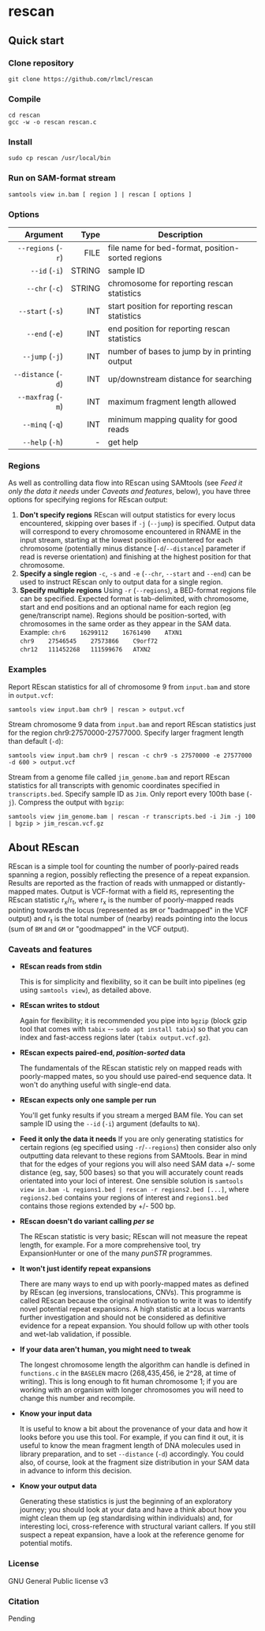# rescan

## Quick start
### Clone repository
```
git clone https://github.com/rlmcl/rescan
```

### Compile
```
cd rescan
gcc -w -o rescan rescan.c
```

### Install
```
sudo cp rescan /usr/local/bin
```

### Run on SAM-format stream
```
samtools view in.bam [ region ] | rescan [ options ] 
```

### Options
| Argument 				| Type	| Description										|
| --------------------:	| ----: | ------------------------------------------------- |
| `--regions` (`-r`)	| FILE  | file name for bed-format, position-sorted regions |
| `--id` (`-i`)			| STRING| sample ID 										|
| `--chr` (`-c`)		| STRING| chromosome for reporting rescan statistics 		|
| `--start` (`-s`)		| INT   | start position for reporting rescan statistics	|
| `--end` (`-e`)		| INT   | end position for reporting rescan statistics		|
| `--jump` (`-j`)		| INT   | number of bases to jump by in printing output 	|	
| `--distance` (`-d`)	| INT 	| up/downstream distance for searching 				|
| `--maxfrag` (`-m`)	| INT 	| maximum fragment length allowed 					|
| `--minq` (`-q`)		| INT 	| minimum mapping quality for good reads 			|
| `--help` (`-h`)		| -		| get help			 								|

### Regions
As well as controlling data flow into REscan using SAMtools (see *Feed it only the data it needs* under *Caveats and features*, below), you have three options for specifying regions for REscan output:
1. **Don't specify regions**
   REscan will output statistics for every locus encountered, skipping over bases if `-j` (`--jump`) is specified. Output data will correspond to every chromosome encountered in RNAME in the input stream, starting at the lowest position encountered for each chromosome (potentially minus distance \[`-d`/`--distance`\] parameter if read is reverse orientation) and finishing at the highest position for that chromosome.
2. **Specify a single region**
   `-c`, `-s` and `-e` (`--chr`, `--start` and `--end`) can be used to instruct REscan only to output data for a single region.
3. **Specify multiple regions**
   Using `-r` (`--regions`), a BED-format regions file can be specified. Expected format is tab-delimited, with chromosome, start and end positions and an optional name for each region (eg gene/transcript name). Regions should be position-sorted, with chromosomes in the same order as they appear in the SAM data. Example:
   `chr6	16299112	16761490	ATXN1`  
   `chr9	27546545	27573866	C9orf72`  
   `chr12	111452268	111599676	ATXN2`  

### Examples

Report REscan statistics for all of chromosome 9 from `input.bam` and store in `output.vcf`:
```
samtools view input.bam chr9 | rescan > output.vcf
```
Stream chromosome 9 data from `input.bam` and report REscan statistics just for the region chr9:27570000-27577000. Specify larger fragment length than default (`-d`):
```
samtools view input.bam chr9 | rescan -c chr9 -s 27570000 -e 27577000 -d 600 > output.vcf
```
Stream from a genome file called `jim_genome.bam` and report REscan statistics for all transcripts with genomic coordinates specified in `transcripts.bed`. Specify sample ID as `Jim`. Only report every 100th base (`-j`). Compress the output with `bgzip`:

```
samtools view jim_genome.bam | rescan -r transcripts.bed -i Jim -j 100 | bgzip > jim_rescan.vcf.gz
```

## About REscan
REscan is a simple tool for counting the number of poorly-paired reads spanning a region, possibly reflecting the presence of a repeat expansion. Results are reported as the fraction of reads with unmapped or distantly-mapped mates. Output is VCF-format with a field `RS`, representing the REscan statistic r<sub>x</sub>/r<sub>t</sub>, where r<sub>x</sub> is the number of poorly-mapped reads pointing towards the locus (represented as `BM` or "badmapped" in the VCF output) and r<sub>t</sub> is the total number of (nearby) reads pointing into the locus (sum of `BM` and `GM` or "goodmapped" in the VCF output).

### Caveats and features

- **REscan reads from stdin**

   This is for simplicity and flexibility, so it can be built into pipelines (eg using `samtools view`), as detailed above.

- **REscan writes to stdout**

   Again for flexibility; it is recommended you pipe into `bgzip` (block gzip tool that comes with `tabix` -- `sudo apt install tabix`) so that you can index and fast-access regions later (`tabix output.vcf.gz`).

- **REscan expects paired-end, _position-sorted_ data**

   The fundamentals of the REscan statistic rely on mapped reads with poorly-mapped mates, so you should use paired-end sequence data. It won't do anything useful with single-end data.

- **REscan expects only one sample per run**

   You'll get funky results if you stream a merged BAM file. You can set sample ID using the `--id` (`-i`) argument (defaults to `NA`).
   
- **Feed it only the data it needs**
   If you are only generating statistics for certain regions (eg specified using `-r`/`--regions`) then consider also only outputting data relevant to these regions from SAMtools. Bear in mind that for the edges of your regions you will also need SAM data +/- some distance (eg, say, 500 bases) so that you will accurately count reads orientated into your loci of interest. One sensible solution is `samtools view in.bam -L regions1.bed | rescan -r regions2.bed [...]`, where `regions2.bed` contains your regions of interest and `regions1.bed` contains those regions extended by +/- 500 bp.

- **REscan doesn't do variant calling _per se_**

   The REscan statistic is very basic; REscan will not measure the repeat length, for example. For a more comprehensive tool, try ExpansionHunter or one of the many _punSTR_ programmes.

- **It won't just identify repeat expansions**

   There are many ways to end up with poorly-mapped mates as defined by REscan (eg inversions, translocations, CNVs). This programme is called REscan because the original motivation to write it was to identify novel potential repeat expansions. A high statistic at a locus warrants further investigation and should not be considered as definitive evidence for a repeat expansion. You should follow up with other tools and wet-lab validation, if possible.

- **If your data aren't human, you might need to tweak**

   The longest chromosome length the algorithm can handle is defined in `functions.c` in the `BASELEN` macro (268,435,456, ie 2^28, at time of writing). This is long enough to fit human chromosome 1; if you are working with an organism with longer chromosomes you will need to change this number and recompile.

- **Know your input data**

   It is useful to know a bit about the provenance of your data and how it looks before you use this tool. For example, if you can find it out, it is useful to know the mean fragment length of DNA molecules used in library preparation, and to set `--distance` (`-d`) accordingly. You could also, of course, look at the fragment size distribution in your SAM data in advance to inform this decision.

- **Know your output data**

   Generating these statistics is just the beginning of an exploratory journey; you should look at your data and have a think about how you might clean them up (eg standardising within individuals) and, for interesting loci, cross-reference with structural variant callers. If you still suspect a repeat expansion, have a look at the reference genome for potential motifs.

### License
GNU General Public license v3

### Citation
Pending
